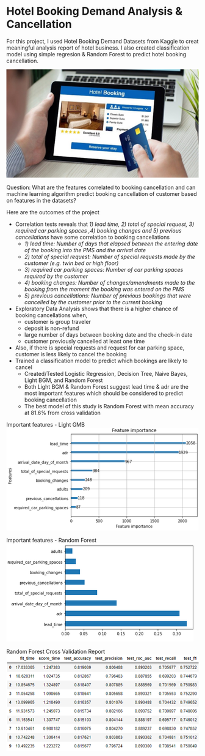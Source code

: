 # Hotel Booking Demand Analysis & Cancellation
For this project, I used Hotel Booking Demand Datasets from Kaggle to creat meaningful analysis report of hotel business. I also created classification model using simple regresion & Random Forest to predict hotel booking cancellation.

![](hotelbooking.jpg)

Question:
What are the features correlated to booking cancellation and can machine learning algorithm predict booking cancellation of customer based on features in the datasets?

Here are the outcomes of the project
  * Correlation tests reveals that *1) lead time, 2) total of special request, 3) required car parking spaces ,4) booking changes and 5) previous cancellations* have some correlation to booking cancellations
    - *1) lead time: Number of days that elapsed between the entering date of the booking into the PMS and the arrival date*    
    - *2) total of special request: Number of special requests made by the customer (e.g. twin bed or high floor)*
    - *3) required car parking spaces: Number of car parking spaces required by the customer*
    - *4) booking changes: Number of changes/amendments made to the booking from the moment the booking was entered on the PMS*
    - *5) previous cancellations: Number of previous bookings that were cancelled by the customer prior to the current booking*
  * Exploratory Data Analysis shows that there is a higher chance of booking cancellations when,
      - customer is group traveler
      - deposit is non-refund
      - large number of days between booking date and the check-in date
      - customer previously cancelled at least one time
  * Also, if there is special requests and request for car parking space, customer is less likely to cancel the booking
  * Trained a classification model to predict which bookings are likely to cancel
      - Created/Tested Logistic Regression, Decision Tree, Naive Bayes, Light BGM, and Random Forest
      - Both Light BGM & Random Forest suggest lead time & adr are the most important features which should be considered to predict booking cancellation
      - The best model of this study is Random Forest with mean accuracy at 81.6% from cross validation

Important features - Light GMB
![](Capture135.PNG)

Important features - Random Forest
![](Capture136.PNG)

Random Forest Cross Validation Report
![](Capture137.PNG)


